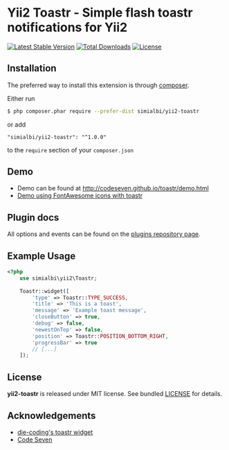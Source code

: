 # Yii2 Toastr - Simple flash toastr notifications for Yii2

[![Latest Stable Version](https://poser.pugx.org/simialbi/yii2-toastr/v/stable?format=flat-square)](https://packagist.org/packages/simialbi/yii2-toastr)
[![Total Downloads](https://poser.pugx.org/simialbi/yii2-toastr/downloads?format=flat-square)](https://packagist.org/packages/simialbi/yii2-toastr)
[![License](https://poser.pugx.org/simialbi/yii2-toastr/license?format=flat-square)](https://packagist.org/packages/simialbi/yii2-toastr)

## Installation

The preferred way to install this extension is through [composer](http://getcomposer.org/download/).

Either run

```bash
$ php composer.phar require --prefer-dist simialbi/yii2-toastr
```

or add

```
"simialbi/yii2-toastr": "^1.0.0"
```

to the ```require``` section of your `composer.json`

## Demo
* Demo can be found at http://codeseven.github.io/toastr/demo.html
* [Demo using FontAwesome icons with toastr](http://plnkr.co/edit/6W9URNyyp2ItO4aUWzBB?p=preview)

## Plugin docs
All options and events can be found on the [plugins repository page](https://github.com/CodeSeven/toastr).

## Example Usage

```php
<?php
    use simialbi\yii2\Toastr;
    
    Toastr::widget([
        'type' => Toastr::TYPE_SUCCESS,
        'title' => 'This is a toast',
        'message' => 'Example toast message',
        'closeButton' => true,
        'debug' => false,
        'newestOnTop' => false,
        'position' => Toastr::POSITION_BOTTOM_RIGHT,
        'progressBar' => true
        // [...]
    ]);
```


## License

**yii2-toastr** is released under MIT license. See bundled [LICENSE](LICENSE) for details.

## Acknowledgements
* [die-coding's toastr widget](https://github.com/die-coding/yii2-toastr)
* [Code Seven](https://github.com/CodeSeven/toastr)
